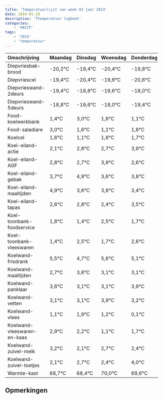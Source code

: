 ```yaml
---
title: 'Temperatuurlijst van week 03 jaar 2014'
date: 2014-01-19
description: 'Themperatuur logboek'
categories:
    - 'HACCP'
tags:
    - '2014'
    - 'temperatuur'
---
```

|Omschrijving|Maandag|Dinsdag|Woensdag|Donderdag|Vrijdag|Zaterdag|Zondag|
|:---|:---|:---|:---|:---|:---|:---|:---|
|Diepvriesbak-brood|-20,2°C|-19,4°C|-20,4°C|-19,8°C|-20,6°C|-19,0°C|-20,4°C|
|Diepvriescel|-19,4°C|-20,4°C|-19,8°C|-20,6°C|-19,0°C|-20,4°C|-20,9°C|
|Diepvrieswand-2deurs|-19,4°C|-18,8°C|-19,6°C|-18,0°C|-19,4°C|-19,9°C|-19,2°C|
|Diepvrieswand-5deurs|-18,8°C|-19,6°C|-18,0°C|-19,4°C|-19,9°C|-19,2°C|-19,3°C|
|Food-koelwerkbank|1,4°C|3,0°C|1,6°C|1,1°C|1,8°C|1,7°C|2,9°C|
|Food-saladiare|3,0°C|1,6°C|1,1°C|1,8°C|1,7°C|2,9°C|1,6°C|
|Koelcel|1,6°C|1,1°C|1,8°C|1,7°C|2,9°C|1,6°C|1,8°C|
|Koel-eiland-actie|2,1°C|2,8°C|2,7°C|3,9°C|2,6°C|2,8°C|2,4°C|
|Koel-eiland-AGF|2,8°C|2,7°C|3,9°C|2,6°C|2,8°C|2,4°C|3,5°C|
|Koel-eiland-gebak|3,7°C|4,9°C|3,6°C|3,8°C|3,4°C|4,5°C|3,7°C|
|Koel-eiland-maaltijden|4,9°C|3,6°C|3,8°C|3,4°C|4,5°C|3,7°C|4,6°C|
|Koel-eiland-tapas|2,6°C|2,8°C|2,4°C|3,5°C|2,7°C|3,6°C|3,1°C|
|Koel-toonbank-foodservice|1,8°C|1,4°C|2,5°C|1,7°C|2,6°C|2,1°C|2,1°C|
|Koel-toonbank-vleeswaren|1,4°C|2,5°C|1,7°C|2,6°C|2,1°C|2,1°C|2,9°C|
|Koelwand-frisdrank|5,5°C|4,7°C|5,6°C|5,1°C|5,1°C|5,9°C|5,2°C|
|Koelwand-maaltijden|2,7°C|3,6°C|3,1°C|3,1°C|3,9°C|3,2°C|2,1°C|
|Koelwand-panklaar|3,6°C|3,1°C|3,1°C|3,9°C|3,2°C|2,1°C|2,7°C|
|Koelwand-vetten|3,1°C|3,1°C|3,9°C|3,2°C|2,1°C|2,7°C|2,4°C|
|Koelwand-vlees|1,1°C|1,9°C|1,2°C|0,1°C|0,7°C|0,4°C|2,0°C|
|Koelwand-vleeswaren-en-kaas|2,9°C|2,2°C|1,1°C|1,7°C|1,4°C|3,0°C|2,6°C|
|Koelwand-zuivel-melk|3,2°C|2,1°C|2,7°C|2,4°C|4,0°C|3,6°C|2,6°C|
|Koelwand-zuivel-toetjes|2,1°C|2,7°C|2,4°C|4,0°C|3,6°C|2,6°C|3,5°C|
|Warmte-kast|68,7°C|68,4°C|70,0°C|69,6°C|68,6°C|69,5°C|68,1°C|

## Opmerkingen


